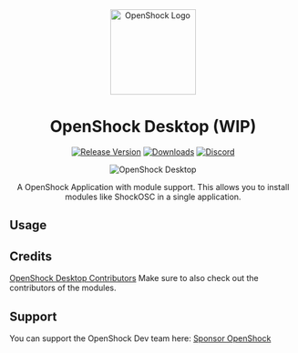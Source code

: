 <center><div align="center">

<img alt="OpenShock Logo" height="150px" width="150px" src="https://openshock.org/IconSlowSpin.svg" />

<h1><b>OpenShock Desktop (WIP)</b></h1>

[![Release Version](https://img.shields.io/github/v/release/OpenShock/Desktop?style=for-the-badge&color=e14a6d)](https://github.com/OpenShock/Desktop/releases/latest)
[![Downloads](https://img.shields.io/github/downloads/OpenShock/Desktop/total?style=for-the-badge&color=e14a6d)](https://github.com/OpenShock/Desktop/releases/latest)
[![Discord](https://img.shields.io/discord/1078124408775901204?style=for-the-badge&color=e14a6d&label=OpenShock%20Discord&logo=discord)](https://openshock.net/discord)

![OpenShock Desktop](https://sea.zlucplayz.com/f/72648d1fae72432dbbf8/?raw=1)

A OpenShock Application with module support. This allows you to install modules like ShockOSC in a single application.

</div></center>

## Usage


## Credits

[OpenShock Desktop Contributors](https://github.com/OpenShock/Desktop/graphs/contributors)
Make sure to also check out the contributors of the modules.

## Support

You can support the OpenShock Dev team here: [Sponsor OpenShock](https://github.com/sponsors/OpenShock)
